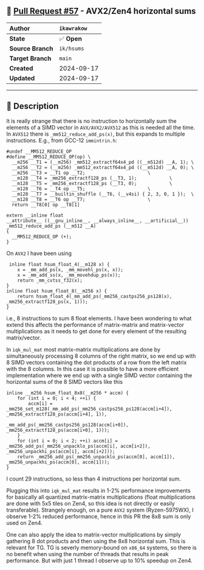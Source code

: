 ## 🔀 [Pull Request #57](https://github.com/ikawrakow/ik_llama.cpp/pull/57) - AVX2/Zen4 horizontal sums 

| **Author** | `ikawrakow` |
| :--- | :--- |
| **State** | ✅ **Open** |
| **Source Branch** | `ik/hsums` |
| **Target Branch** | `main` |
| **Created** | 2024-09-17 |
| **Updated** | 2024-09-17 |

---

## 📄 Description

It is really strange that there is no instruction to horizontally sum the elements of a SIMD vector in `AVX/AVX2/AVX512` as this is needed all the time. In `AVX512` there is `_mm512_reduce_add_ps(x)`, but this expands to multiple instructions. E.g., from GCC-12 `immintrin.h`:
```
#undef __MM512_REDUCE_OP
#define __MM512_REDUCE_OP(op) \
  __m256 __T1 = (__m256) _mm512_extractf64x4_pd ((__m512d) __A, 1); \
  __m256 __T2 = (__m256) _mm512_extractf64x4_pd ((__m512d) __A, 0); \
  __m256 __T3 = __T1 op __T2;                       \
  __m128 __T4 = _mm256_extractf128_ps (__T3, 1);            \
  __m128 __T5 = _mm256_extractf128_ps (__T3, 0);            \
  __m128 __T6 = __T4 op __T5;                       \
  __m128 __T7 = __builtin_shuffle (__T6, (__v4si) { 2, 3, 0, 1 });  \
  __m128 __T8 = __T6 op __T7;                       \
  return __T8[0] op __T8[1]

extern __inline float 
__attribute__ ((__gnu_inline__, __always_inline__, __artificial__))
_mm512_reduce_add_ps (__m512 __A)
{
  __MM512_REDUCE_OP (+);
}
```
On `AVX2` I have been using
```
 inline float hsum_float_4(__m128 x) { 
    x = _mm_add_ps(x, _mm_movehl_ps(x, x)); 
    x = _mm_add_ss(x, _mm_movehdup_ps(x));
    return _mm_cvtss_f32(x);
}
inline float hsum_float_8(__m256 x) { 
    return hsum_float_4(_mm_add_ps(_mm256_castps256_ps128(x), _mm256_extractf128_ps(x, 1)));
}
```
i.e., 8 instructions to sum 8 float elements. I have been wondering to what extend this affects the performance of matrix-matrix and matrix-vector multiplications as it needs to get done for every element of the resulting matrix/vector.

In `iqk_mul_mat` most matrix-matrix multiplications are done by simultaneously processing 8 columns of the right matrix, so we end up with 8 SIMD vectors containing the dot products of a row from the left matrix with the 8 columns. In this case it is possible to have a more efficient implementation where we end up with a single SIMD vector containing the horizontal sums of the 8 SIMD vectors like this
```
inline __m256 hsum_float_8x8(__m256 * accm) {
    for (int i = 0; i < 4; ++i) {
        accm[i] = _mm256_set_m128(_mm_add_ps(_mm256_castps256_ps128(accm[i+4]), _mm256_extractf128_ps(accm[i+4], 1)),
                                  _mm_add_ps(_mm256_castps256_ps128(accm[i+0]), _mm256_extractf128_ps(accm[i+0], 1)));
    }
    for (int i = 0; i < 2; ++i) accm[i] = _mm256_add_ps(_mm256_unpacklo_ps(accm[i], accm[i+2]), _mm256_unpackhi_ps(accm[i], accm[i+2]));
    return _mm256_add_ps(_mm256_unpacklo_ps(accm[0], accm[1]), _mm256_unpackhi_ps(accm[0], accm[1]));
}
```
I count 29 instructions, so less than 4 instructions per horizontal sum.

Plugging this into `iqk_mul_mat` results in 1-2% performance improvements for basically all quantized matrix-matrix multiplications (float multiplications are done with 5x5 tiles on Zen4, so this idea is not directly or easily transferable). Strangely enough, on a pure `AVX2` system (Ryzen-5975WX), I observe 1-2% reduced performance, hence in this PR the 8x8 sum is only used on Zen4.

One can also apply the idea to matrix-vector multiplications by simply gathering 8 dot products and then using the 8x8 horizontal sum. This is relevant for TG. TG is severly memory-bound on `x86_64` systems, so there is no benefit when using the number of threads that results in peak performance. But with just 1 thread I observe up to 10% speedup on Zen4.